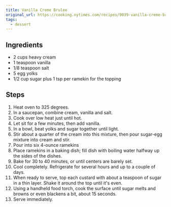 ```yaml
---
title: Vanilla Creme Brulee
original_url: https://cooking.nytimes.com/recipes/9039-vanilla-creme-brulee
tags: 
  - dessert
---
```


## Ingredients

* 2 cups heavy cream
* 1 teaspoon vanilla
* 1/8 teaspoon salt
* 5 egg yolks
* 1/2 cup sugar plus 1 tsp per ramekin for the topping

## Steps

1. Heat oven to 325 degrees. 
1. In a saucepan, combine cream, vanilla and salt.
1. Cook over low heat just until hot. 
1. Let sit for a few minutes, then add vanilla.
1. In a bowl, beat yolks and sugar together until light. 
1. Stir about a quarter of the cream into this mixture, then pour sugar-egg mixture into cream and stir. 
1. Pour into six 4-ounce ramekins
1. Place ramekins in a baking dish; fill dish with boiling water halfway up the sides of the dishes. 
1. Bake for 30 to 40 minutes, or until centers are barely set.
1. Cool completely. Refrigerate for several hours and up to a couple of days.
1. When ready to serve, top each custard with about a teaspoon of sugar in a thin layer.  Shake it around the top until it's even.
1. Using a handheld food torch, cook the surface until sugar melts and browns or even blackens a bit, about 15 seconds. 
1. Serve immediately.
